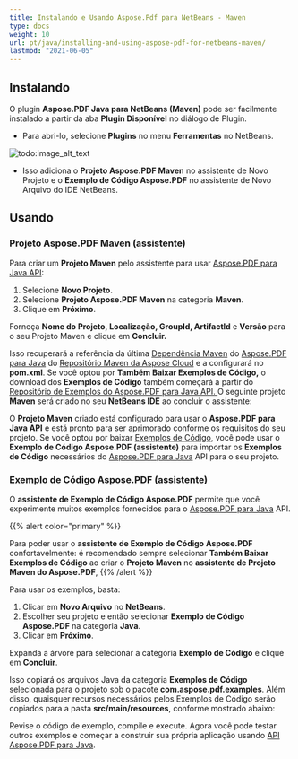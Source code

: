 ```yaml
---
title: Instalando e Usando Aspose.Pdf para NetBeans - Maven
type: docs
weight: 10
url: pt/java/installing-and-using-aspose-pdf-for-netbeans-maven/
lastmod: "2021-06-05"
---
```


## Instalando

O plugin **Aspose.PDF Java para NetBeans (Maven)** pode ser facilmente instalado a partir da aba **Plugin Disponível** no diálogo de Plugin.

- Para abri-lo, selecione **Plugins** no menu **Ferramentas** no NetBeans.

![todo:image_alt_text](installing-and-using-aspose-pdf-for-netbeans-maven_1.png)

- Isso adiciona o **Projeto Aspose.PDF Maven** no assistente de Novo Projeto e o **Exemplo de Código Aspose.PDF** no assistente de Novo Arquivo do IDE NetBeans.

## Usando

### Projeto Aspose.PDF Maven (assistente)

Para criar um **Projeto Maven** pelo assistente para usar [Aspose.PDF para Java API](http://www.aspose.com/java/pdf-component.aspx):

1. Selecione **Novo Projeto**.
2. Selecione **Projeto Aspose.PDF Maven** na categoria **Maven**.
3. Clique em **Próximo**.

Forneça **Nome do Projeto, Localização, GroupId, ArtifactId** e **Versão** para o seu Projeto Maven e clique em **Concluir.**

Isso recuperará a referência da última [Dependência Maven](http://maven.aspose.com/repository/ext-release-local/com/aspose/aspose-pdf/) do [Aspose.PDF para Java](http://www.aspose.com/java/pdf-component.aspx) do [Repositório Maven da Aspose Cloud](https://repository.aspose.com/webapp/#/artifacts/browse/tree/General/repo) e a configurará no **pom.xml**.
 Se você optou por **Também Baixar Exemplos de Código,** o download dos **Exemplos de Código** também começará a partir do [Repositório de Exemplos do Aspose.PDF para Java API. ](https://github.com/aspose-pdf/Aspose.PDF-for-Java/tree/master/Examples) O seguinte projeto **Maven** será criado no seu **NetBeans IDE** ao concluir o assistente:

O **Projeto Maven** criado está configurado para usar o **Aspose.PDF para Java API** e está pronto para ser aprimorado conforme os requisitos do seu projeto. Se você optou por baixar [Exemplos de Código](https://github.com/aspose-pdf/Aspose.PDF-for-Java/tree/master/Examples), você pode usar o **Exemplo de Código Aspose.PDF (assistente)** para importar os **Exemplos de Código** necessários do [Aspose.PDF para Java](http://www.aspose.com/java/pdf-component.aspx) API para o seu projeto.

### Exemplo de Código Aspose.PDF (assistente)

O **assistente de Exemplo de Código Aspose.PDF** permite que você experimente muitos exemplos fornecidos para o [Aspose.PDF para Java](http://www.aspose.com/java/pdf-component.aspx) API.

{{% alert color="primary" %}}

Para poder usar o **assistente de Exemplo de Código Aspose.PDF** confortavelmente: é recomendado sempre selecionar **Também Baixar Exemplos de Código** ao criar o **Projeto Maven** no **assistente de Projeto Maven do Aspose.PDF**,
{{% /alert %}}

Para usar os exemplos, basta:

1. Clicar em **Novo Arquivo** no **NetBeans**.
2. Escolher seu projeto e então selecionar **Exemplo de Código Aspose.PDF** na categoria **Java**.
3. Clicar em **Próximo**.

Expanda a árvore para selecionar a categoria **Exemplo de Código** e clique em **Concluir**.

Isso copiará os arquivos Java da categoria **Exemplos de Código** selecionada para o projeto sob o pacote **com.aspose.pdf.examples**. Além disso, quaisquer recursos necessários pelos Exemplos de Código serão copiados para a pasta **src/main/resources**, conforme mostrado abaixo:

Revise o código de exemplo, compile e execute.
Agora você pode testar outros exemplos e começar a construir sua própria aplicação usando [API Aspose.PDF para Java](http://www.aspose.com/java/pdf-component.aspx).